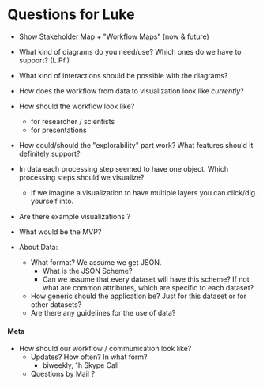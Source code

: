 # Questions for Luke


- Show Stakeholder Map + "Workflow Maps" (now & future)

- What kind of diagrams do you need/use? Which ones do we have to support? (L.Pf.)
- What kind of interactions should be possible with the diagrams?

- How does the workflow from data to visualization look like *currently*?
- How should the workflow look like?
  - for researcher / scientists 
  - for presentations

- How could/should the "explorability" part work? What features should it definitely support?

- In data each processing step seemed to have one object. Which processing steps should we visualize? 
  - If we imagine a visualization to have multiple layers you can click/dig yourself into.

- Are there example visualizations ?

- What would be the MVP?

- About Data: 
  - What format? We assume we get JSON. 
    - What is the JSON Scheme?
    - Can we assume that every dataset will have this scheme? If not what are common attributes, which are specific to each dataset? 
  - How generic should the application be? Just for this dataset or for other datasets? 
  - Are there any guidelines for the use of data?

#### Meta

- How should our workflow / communication look like?
  - Updates? How often? In what form?
    - biweekly, 1h Skype Call 
  - Questions by Mail ?